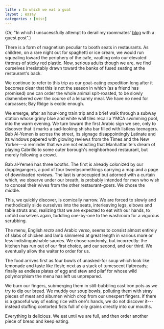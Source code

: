```yaml
---
title : In which we eat a goat
layout : essay
categories : [misc]
---
```


(Or, "In which I unsucessfully attempt to derail my roommates'
[blog](http://allovernewyork.blogspot.com/) with a guest post".)

<p class='offset'>There is a form of magnetism peculiar to booth seats in
restaurants. As children, on a rare night out for spaghetti or ice cream, we
would run squealing toward the periphery of the cafe, vaulting onto our elevated
thrones of sticky red plastic. Now, serious adults though we are, we find
ourselves irresistably drawn toward the banks of fused seating at the
restaurant's back.</p>

We continue to refer to this trip as our goat-eating expedition long after it
becomes clear that this is not the season in which (as a friend has promised)
one can order the whole animal spit-roasted, to be slowly dismembered over the
course of a leisurely meal. We have no need for carcasses; Bay Ridge is exotic
enough.

We emerge, after an hour-long train trip and a brief walk through a subway
station whose grimy blue and white wall tiles recall a YMCA swimming pool, into
the warm evening. We turn toward the first Arabic sign we see, only to discover
that it marks a sad-looking shisha bar filled with listless teenagers. Bab
Al-Yemen is across the street, its signage disappointingly Latinate and its
windows papered with glowing reviews from the Times and the New Yorker---a
reminder that we are not enacting that Manhattanite's dream of playing Cabrillo
to some outer borough's neighborhood restaurant, but merely following a crowd.

Bab al-Yemen has three booths. The first is already colonized by our
dopplegangers, a pod of four twentysomethings carrying a map and a page of
downloaded reviews. The last is unoccupied but adorned with a curtain which, we
observe under our breath, is probably intended for men who wish to conceal their
wives from the other restaurant-goers. We chose the middle.

This, we quickly discover, is comically narrow. We are forced to slowly and
methodically slide ourselves into the seats, interleaving legs, elbows and table
struts and, realizing that we are expected to eat with our hands, to unfold
ourselves again, toddling one-by-one to the washroom for a vigorous scrubbing.

The menu, English _recto_ and Arabic _verso_, seems to consist almost entirely
of slabs of chicken and lamb simmered at great length in various more or less
indistinguishable sauces. We chose randomly, but incorrectly: the kitchen has
run out of our first choice, and our second, and our third. We eventually allow
the waiter to order for us.

The food arrives first as four bowls of unasked-for soup which look like
lemonade and taste like flesh; next as a stack of tumescent flatbreads; finally
as endless plates of egg and stew and pilaf for whose wild polymorphism the menu
has left us unprepared.

We burn our fingers, submerging them in still-bubbling cast iron pots as we try
to dip our bread. We muddy our soup bowls, polluting them with stray pieces of
meat and albumen which drop from our unexpert fingers. If there is a graceful
way of eating rice with one's hands, we do not discover it---instead stuffing
contorted fists full of oily grains directly into our mouths. 

Everything is delicious. We eat until we are full, and then order another piece
of bread and keep eating.
